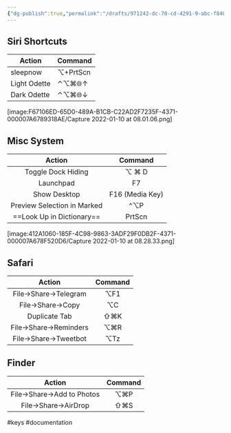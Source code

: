 ```yaml
---
{"dg-publish":true,"permalink":"/drafts/971242-dc-70-cd-4291-9-abc-f840-cc-37-bd-29/","dgHomeLink":true,"dgPassFrontmatter":false}
---
```



## Siri Shortcuts
| Action       | Command  |
|--------------|----------|
| sleepnow     | ⌥+PrtScn |
| Light Odette | ⌃⌥⌘🌐︎↑    |
| Dark Odette  | ⌃⌥⌘🌐︎↓    |

[image:F67106ED-65D0-489A-B1CB-C22AD2F7235F-4371-000007A6789318AE/Capture 2022-01-10 at 08.01.06.png]
## Misc System
| Action                      | Command         |
|:---------------------------:|:---------------:|
| Toggle Dock Hiding          | ⌥ ⌘ D           |
| Launchpad                   | F7              |
| Show Desktop                | F16 (Media Key) |
| Preview Selection in Marked | ^⌥P             |
| ==Look Up in Dictionary==   | PrtScn          |

[image:412A1060-185F-4C98-9863-3ADF29F0DB2F-4371-000007A678F520D6/Capture 2022-01-10 at 08.28.33.png]

## Safari
| **Action**             | **Command** |
|:----------------------:|:-----------:|
| File->Share->Telegram  | ⌥F1         |
| File->Share->Copy      | ⌥C          |
| Duplicate Tab          | ⇧⌘K         |
| File->Share->Reminders | ⌥⌘R         |
| File->Share->Tweetbot  | ⌥Tz         |

## Finder
| **Action**                 | **Command** |
|:--------------------------:|:-----------:|
| File->Share->Add to Photos | ⌥⌘P         |
| File->Share->AirDrop       | ⇧⌘S         |
#keys #documentation 
